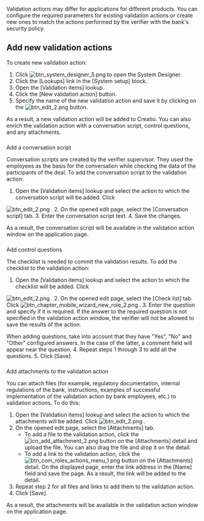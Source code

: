 


 Validation actions may differ for applications for different products. You can configure the required parameters for existing validation actions or create new ones to match the actions performed by the verifier with the bank's security policy.
 



 Add new validation actions
----------------------------



 To create new validation action:
 


1. Click
 ![btn_system_designer_5.png](/docs/sites/default/files/inline-images/btn_system_designer_5.png)
 to open the System Designer.
2. Click the [Lookups] link in the [System setup] block.
3. Open the [Validation items] lookup.
4. Click the [New validation action] button.
5. Specify the name of the new validation action and save it by clicking on the
 ![btn_edit_2.png](/docs/sites/default/files/inline-images/btn_edit_2.png)
 button.



 As a result, a new validation action will be added to Creatio. You can also enrich the validation action with a conversation script, control questions, and any attachments.
 


### 
 Add a conversation script



 Conversation scripts are created by the verifier supervisor. They used the employees as the basis for the conversation while checking the data of the participants of the deal. To add the conversation script to the validation action:
 


1. Open the [Validation items] lookup and select the action to which the conversation script will be added. Click
 

![btn_edit_2.png](/docs/sites/default/files/inline-images/btn_edit_2.png)
 .
2. On the opened edit page, select the [Conversation script] tab.
3. Enter the conversation script text.
4. Save the changes.



 As a result, the conversation script will be available in the validation action window on the application page.
 


### 
 Add control questions



 The checklist is needed to commit the validation results. To add the checklist to the validation action:
 


1. Open the [Validation items] lookup and select the action to which the checklist will be added. Click
 

![btn_edit_2.png](/docs/sites/default/files/inline-images/btn_edit_2.png)
 .
2. On the opened edit page, select the [Check list] tab. Click
 ![btn_chapter_mobile_wizard_new_role_2.png](/docs/sites/default/files/inline-images/btn_chapter_mobile_wizard_new_role_2.png)
 .
3. Enter the question and specify if it is required. If the answer to the required question is not specified in the validation action window, the verifier will not be allowed to save the results of the action.
   

 When adding questions, take into account that they have "Yes", "No" and "Other" configured answers. In the case of the latter, a comment field will appear near the question.
4. Repeat steps 1 through 3 to add all the questions.
5. Click [Save].


### 
 Add attachments to the validation action



 You can attach files (for example, regulatory documentation, internal regulations of the bank, instructions, examples of successful implementation of the validation action by bank employees, etc.) to validation actions. To do this:
 


1. Open the [Validation items] lookup and select the action to which the attachments will be added. Click
 ![btn_edit_2.png](/docs/sites/default/files/inline-images/btn_edit_2.png)
 .
2. On the opened edit page, select the [Attachments] tab.
	* To add a file to the validation action, click the
	 ![icn_add_attachment_2.png](/docs/sites/default/files/inline-images/icn_add_attachment_2.png)
	 button on the [Attachments] detail and upload the file. You can also drag the file and drop it on the detail.
	* To add a link to the validation action, click the
	 ![btn_com_roles_actions_menu_1.png](/docs/sites/default/files/inline-images/btn_com_roles_actions_menu_1.png)
	 button on the [Attachments] detail. On the displayed page, enter the link address in the [Name] field and save the page. As a result, the link will be added to the detail.
3. Repeat step 2 for all files and links to add them to the validation action.
4. Click [Save].



 As a result, the attachments will be available in the validation action window on the application page.
 




